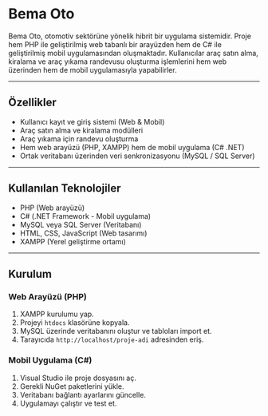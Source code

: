 # Bema Oto

Bema Oto, otomotiv sektörüne yönelik hibrit bir uygulama sistemidir.
Proje hem PHP ile geliştirilmiş web tabanlı bir arayüzden hem de C# ile geliştirilmiş mobil uygulamasından oluşmaktadır. 
Kullanıcılar araç satın alma, kiralama ve araç yıkama randevusu oluşturma işlemlerini hem web üzerinden hem de mobil uygulamasıyla yapabilirler.

---

## Özellikler

- Kullanıcı kayıt ve giriş sistemi (Web & Mobil)  
- Araç satın alma ve kiralama modülleri  
- Araç yıkama için randevu oluşturma  
- Hem web arayüzü (PHP, XAMPP) hem de mobil uygulama (C# .NET)  
- Ortak veritabanı üzerinden veri senkronizasyonu (MySQL / SQL Server)  

---

## Kullanılan Teknolojiler

- PHP (Web arayüzü)  
- C# (.NET Framework - Mobil uygulama)  
- MySQL veya SQL Server (Veritabanı)  
- HTML, CSS, JavaScript (Web tasarımı)  
- XAMPP (Yerel geliştirme ortamı)  

---

## Kurulum

### Web Arayüzü (PHP)

1. XAMPP kurulumu yap.  
2. Projeyi `htdocs` klasörüne kopyala.  
3. MySQL üzerinde veritabanını oluştur ve tabloları import et.  
4. Tarayıcıda `http://localhost/proje-adi` adresinden eriş.  

### Mobil Uygulama (C#)

1. Visual Studio ile proje dosyasını aç.  
2. Gerekli NuGet paketlerini yükle.  
3. Veritabanı bağlantı ayarlarını güncelle.  
4. Uygulamayı çalıştır ve test et.
